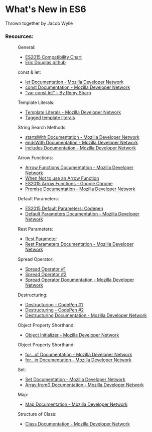 <h1>What's New in ES6</h1>
<p>Thrown together by Jacob Wylie</p>

<h3>Resources:</h3>
<figure>
	<figcaption>General:</figcaption>
		<ul>
			<li><a href="http://kangax.github.io/compat-table/es6/">ES2015 Compatibility Chart</a></li>
			<li><a href="https://github.com/ericdouglas/ES6-Learning">Eric Douglas github</a></li>
		</ul>
</figure>
<figure>
	<figcaption>const &amp; let:</figcaption>
		<ul>
			<li><a href="https://developer.mozilla.org/en-US/docs/Web/JavaScript/Reference/Statements/let">let Documentation - Mozilla Developer Network</a></li>
			<li><a href="https://developer.mozilla.org/en-US/docs/Web/JavaScript/Reference/Statements/const">const Documentation - Mozilla Developer Network</a></li>
			<li><a href="https://remysharp.com/2016/08/09/var-const-let">"var const let" - By Remy Sharp</a></li>
		</ul>
</figure>
<figure>
	<figcaption>Template Literals:</figcaption>
		<ul>		
			<li><a href="https://developer.mozilla.org/en-US/docs/Web/JavaScript/Reference/Template_literals">Template Literals - Mozilla Developer Network</a></li>
			<li><a href="https://developer.mozilla.org/en-US/docs/Web/JavaScript/Reference/Template_literals#Tagged_template_literals">Tagged template literals</a></li>
		</ul>
</figure>
<figure>
	<figcaption>String Search Methods:</figcaption>
		<ul>	
			<li><a href="https://developer.mozilla.org/en-US/docs/Web/JavaScript/Reference/Global_Objects/String/startsWith">startsWith Documentation - Mozilla Developer Network</a></li>
			<li><a href="https://developer.mozilla.org/en-US/docs/Web/JavaScript/Reference/Global_Objects/String/endsWith">endsWith Documentation - Mozilla Developer Network</a></li>
			<li><a href="https://developer.mozilla.org/en-US/docs/Web/JavaScript/Reference/Global_Objects/String/includes">includes Documentation - Mozilla Developer Network</a></li>
		</ul>
</figure>
<figure>
	<figcaption>Arrow Functions:</figcaption>
		<ul>	
			<li><a href="https://developer.mozilla.org/en-US/docs/Web/JavaScript/Reference/Functions/Arrow_functions">Arrow Functions Documentation - Mozilla Developer Network</a></li>
			<li><a href="http://wesbos.com/arrow-function-no-no/">When Not to use an Arrow Function</a></li>
			<li><a href="https://googlechrome.github.io/samples/arrows-es6/">ES2015 Arrow Functions - Google Chrome</a></li>
			<li><a href="https://developer.mozilla.org/en-US/docs/Web/JavaScript/Reference/Global_Objects/Promise">Promise Documentation - Mozilla Developer Network</a></li>
		</ul>
</figure>
<figure>
	<figcaption>Default Parameters:</figcaption>
		<ul>	
			<li><a href="http://codepen.io/kenhowardpdx/pen/YqLOMZ?editors=0011">ES2015 Default Parameters: Codepen</a></li>
			<li><a href="https://developer.mozilla.org/en-US/docs/Web/JavaScript/Reference/Functions/Default_parameters">Default Parameters Documentation - Mozilla Developer Network</a></li>
		</ul>
</figure>
<figure>
	<figcaption>Rest Parameters:</figcaption>
		<ul>	
			<li><a href="http://codepen.io/kenhowardpdx/pen/EKLdxV?editors=0011">Rest Parameter</a></li>
			<li><a href="https://developer.mozilla.org/en-US/docs/Web/JavaScript/Reference/Functions/rest_parameters">Rest Parameters Documentation - Mozilla Developer Network</a></li>
		</ul>
</figure>
<figure>
	<figcaption>Spread Operator:</figcaption>
		<ul>	
			<li><a href="http://codepen.io/kenhowardpdx/pen/RayePj?editors=0011">Spread Operator #1</a></li>
			<li><a href="http://codepen.io/kenhowardpdx/pen/eZrPzm?editors=0011">Spread Operator #2</a></li>
			<li><a href="https://developer.mozilla.org/en-US/docs/Web/JavaScript/Reference/Operators/Spread_operator">Spread Operator Documentation - Mozilla Developer Network</a></li>
		</ul>
</figure>
<figure>
	<figcaption>Destructuring:</figcaption>
		<ul>	
			<li><a href="http://codepen.io/kenhowardpdx/pen/xVjyrg?editors=0011">Destructuring - CodePen #1</a></li>
			<li><a href="http://codepen.io/kenhowardpdx/pen/vGjVeR?editors=0011">Destructuring - CodePen #2</a></li>
			<li><a href="https://developer.mozilla.org/en-US/docs/Web/JavaScript/Reference/Operators/Destructuring_assignment">Destructuring Documentation - Mozilla Developer Network</a></li>
		</ul>
</figure>
<figure>
	<figcaption>Object Property Shorthand:</figcaption>
		<ul>	
			<li><a href="https://developer.mozilla.org/en-US/docs/Web/JavaScript/Reference/Operators/Object_initializer#New_notations_in_ECMAScript_2015">Object Initializer - Mozilla Developer Network</a></li>
		</ul>
</figure>
<figure>
	<figcaption>Object Property Shorthand:</figcaption>
		<ul>	
			<li><a href="https://developer.mozilla.org/en-US/docs/Web/JavaScript/Reference/Statements/for...of">for...of Documentation - Mozilla Developer Network</a></li>
			<li><a href="https://developer.mozilla.org/en-US/docs/Web/JavaScript/Reference/Statements/for...in">for...in Documentation - Mozilla Developer Network</a></li>
		</ul>
</figure>
<figure>
	<figcaption>Set:</figcaption>
		<ul>	
			<li><a href="https://developer.mozilla.org/en-US/docs/Web/JavaScript/Reference/Global_Objects/Set">Set Documentation - Mozilla Developer Network</a></li>
			<li><a href="https://developer.mozilla.org/en-US/docs/Web/JavaScript/Reference/Global_Objects/Array/from">Array.from() Documentation - Mozilla Developer Network</a></li>
		</ul>
</figure>
<figure>
	<figcaption>Map:</figcaption>
		<ul>	
			<li><a href="https://developer.mozilla.org/en-US/docs/Web/JavaScript/Reference/Global_Objects/Map">Map Documentation - Mozilla Developer Network</a></li>
		</ul>
</figure>
<figure>
	<figcaption>Structure of Class:</figcaption>
		<ul>	
			<li><a href="https://developer.mozilla.org/en-US/docs/Web/JavaScript/Reference/Classes">Class Documentation - Mozilla Developer Network</a></li>
		</ul>
</figure>

















